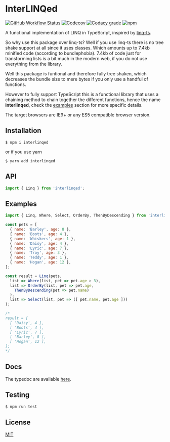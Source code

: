 InterLINQed
=============

[![GitHub Workflow Status](https://img.shields.io/github/workflow/status/ifaxity/interlinqed/Test%20and%20Deploy?style=for-the-badge&logo=github)](https://github.com/iFaxity/interlinqed/actions)
[![Codecov](https://img.shields.io/codecov/c/github/ifaxity/interlinqed?style=for-the-badge&logo=codecov)](https://codecov.io/gh/iFaxity/interlinqed)
[![Codacy grade](https://img.shields.io/codacy/grade/e723a0514a1843e584c7f44fb29d3c63?style=for-the-badge&logo=codacy)](https://app.codacy.com/manual/iFaxity/interlinqed/dashboard)
[![npm](https://img.shields.io/npm/v/interlinqed?style=for-the-badge&logo=npm)](https://npmjs.org/package/interlinqed)

A functional implementation of LINQ in TypeScript, inspired by [linq-ts](https://www.npmjs.com/package/linqts).

So why use this package over linq-ts?
Well if you use linq-ts there is no tree shake support at all since it uses classes.
Which amounts up to 7.4kb minified code (according to bundlephobia).
7.4kb of code just for transforming lists is a bit much in the modern web, if you do not use everything from the library.

Well this package is funtional and therefore fully tree shaken, which decreases the bundle size to mere bytes if you only use a handful of functions.

However to fully support TypeScript this is a functional library that uses a chaining method to chain together the different functions, hence the name **interlinqed**, check the [examples](#examples) section for more specific details.

The target browsers are IE9+ or any ES5 compatible browser version.

Installation
--------------------------
`$ npm i interlinqed`

or if you use yarn

`$ yarn add interlinqed`

API
--------------------------

```js
import { Linq } from 'interlinqed';
```

Examples
--------------------------

```js
import { Linq, Where, Select, OrderBy, ThenByDescending } from 'interlinqed';

const pets = [
  { name: 'Barley', age: 8 },
  { name: 'Boots', age: 4 },
  { name: 'Whiskers', age: 1 },
  { name: 'Daisy', age: 4 },
  { name: 'Lyric', age: 7 },
  { name: 'Troy', age: 3 },
  { name: 'Teddy', age: 1 },
  { name: 'Hogan', age: 12 },
];

const result = Linq(pets,
  list => Where(list, pet => pet.age > 3),
  list => OrderBy(list, pet => pet.age,
    ThenByDescending(pet => pet.name)
  ),
  list => Select(list, pet => ([ pet.name, pet.age ]))
);

/*
result = [
  [ 'Daisy', 4 ],
  [ 'Boots', 4 ],
  [ 'Lyric', 7 ],
  [ 'Barley', 8 ],
  [ 'Hogan', 12 ],
];
*/

```

Docs
--------------------------

The typedoc are available [here](https://ifaxity.github.io/interlinqed).

Testing
--------------------------

```sh
$ npm run test
```

License
--------------------------

[MIT](./LICENSE)



